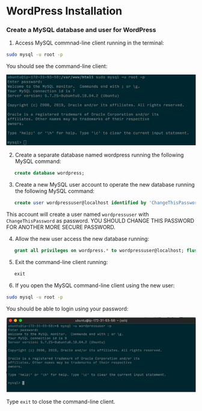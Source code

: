 # WordPress Installation

### Create a MySQL database and user for WordPress

1. Access MySQL commnad-line client running in the terminal:

```bash
sudo mysql -u root -p
```

You should see the command-line client:

![mysql command-line client](images/mysql-clc.png)

2. Create a separate database named wordpress running the following MySQL command:

```sql
   create database wordpress;
```

3. Create a new MySQL user account to operate the new database running the following MySQL command:

```sql
   create user wordpressuser@localhost identified by 'ChangeThisPassword';
```

This account will create a user named `wordpressuser` with `ChangeThisPassword` as password. YOU SHOULD CHANGE THIS PASSWORD FOR ANOTHER MORE SECURE PASSWORD.

4. Allow the new user access the new database running:

```sql
   grant all privileges on wordpress.* to wordpressuser@localhost; flush privileges;
```

5. Exit the command-line client running:

```sql
   exit
```

6. If you open the MySQL command-line client using the new user:

```bash
sudo mysql -u root -p
```

You should be able to login using your password:

![mysql prompt](images/mysql-wordpress-user.png)

Type `exit` to close the command-line client.


